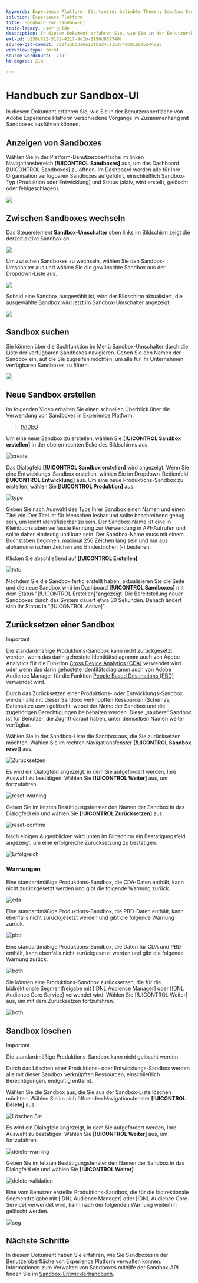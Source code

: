 ```yaml
---
keywords: Experience Platform; Startseite; beliebte Themen; Sandbox-Benutzerhandbuch; Sandbox-Handbuch
solution: Experience Platform
title: Handbuch zur Sandbox-UI
topic-legacy: user guide
description: In diesem Dokument erfahren Sie, wie Sie in der Benutzeroberfläche von Adobe Experience Platform verschiedene Vorgänge im Zusammenhang mit Sandboxes ausführen können.
exl-id: b258c822-5182-4217-9d1b-8196d889740f
source-git-commit: 3b0f156d3d6a13fbad45a153749b81a0d6244283
workflow-type: tm+mt
source-wordcount: '779'
ht-degree: 21%

---
```


# Handbuch zur Sandbox-UI

In diesem Dokument erfahren Sie, wie Sie in der Benutzeroberfläche von Adobe Experience Platform verschiedene Vorgänge im Zusammenhang mit Sandboxes ausführen können.

## Anzeigen von Sandboxes

Wählen Sie in der Platform-Benutzeroberfläche im linken Navigationsbereich **[!UICONTROL Sandboxes]** aus, um das Dashboard [!UICONTROL Sandboxes] zu öffnen. Im Dashboard werden alle für Ihre Organisation verfügbaren Sandboxes aufgeführt, einschließlich Sandbox-Typ (Produktion oder Entwicklung) und Status (aktiv, wird erstellt, gelöscht oder fehlgeschlagen).

![](../images/ui/view-sandboxes.png)

## Zwischen Sandboxes wechseln

Das Steuerelement **Sandbox-Umschalter** oben links im Bildschirm zeigt die derzeit aktive Sandbox an.

![](../images/ui/sandbox-switcher.png)

Um zwischen Sandboxes zu wechseln, wählen Sie den Sandbox-Umschalter aus und wählen Sie die gewünschte Sandbox aus der Dropdown-Liste aus.

![](../images/ui/switcher-menu.png)

Sobald eine Sandbox ausgewählt ist, wird der Bildschirm aktualisiert; die ausgewählte Sandbox wird jetzt im Sandbox-Umschalter angezeigt.

![](../images/ui/switched.png)

## Sandbox suchen

Sie können über die Suchfunktion im Menü Sandbox-Umschalter durch die Liste der verfügbaren Sandboxes navigieren. Geben Sie den Namen der Sandbox ein, auf die Sie zugreifen möchten, um alle für Ihr Unternehmen verfügbaren Sandboxes zu filtern.

![](../images/ui/sandbox-search.png)

## Neue Sandbox erstellen

Im folgenden Video erhalten Sie einen schnellen Überblick über die Verwendung von Sandboxes in Experience Platform.

>[!VIDEO](https://video.tv.adobe.com/v/29838/?quality=12&learn=on)

Um eine neue Sandbox zu erstellen, wählen Sie **[!UICONTROL Sandbox erstellen]** in der oberen rechten Ecke des Bildschirms aus.

![create](../images/ui/create.png)

Das Dialogfeld **[!UICONTROL Sandbox erstellen]** wird angezeigt. Wenn Sie eine Entwicklungs-Sandbox erstellen, wählen Sie im Dropdown-Bedienfeld **[!UICONTROL Entwicklung]** aus. Um eine neue Produktions-Sandbox zu erstellen, wählen Sie **[!UICONTROL Produktion]** aus.

![type](../images/ui/type.png)

Geben Sie nach Auswahl des Typs Ihrer Sandbox einen Namen und einen Titel ein. Der Titel ist für Menschen lesbar und sollte beschreibend genug sein, um leicht identifizierbar zu sein. Der Sandbox-Name ist eine in Kleinbuchstaben verfasste Kennung zur Verwendung in API-Aufrufen und sollte daher eindeutig und kurz sein. Der Sandbox-Name muss mit einem Buchstaben beginnen, maximal 256 Zeichen lang sein und nur aus alphanumerischen Zeichen und Bindestrichen (-) bestehen.

Klicken Sie abschließend auf **[!UICONTROL Erstellen]**.

![Info](../images/ui/info.png)

Nachdem Sie die Sandbox fertig erstellt haben, aktualisieren Sie die Seite und die neue Sandbox wird im Dashboard **[!UICONTROL Sandboxes]** mit dem Status &quot;[!UICONTROL Erstellen]&quot;angezeigt. Die Bereitstellung neuer Sandboxes durch das System dauert etwa 30 Sekunden. Danach ändert sich ihr Status in &quot;[!UICONTROL Active]&quot;.

## Zurücksetzen einer Sandbox

>[!IMPORTANT]
>
>Die standardmäßige Produktions-Sandbox kann nicht zurückgesetzt werden, wenn das darin gehostete Identitätsdiagramm auch von Adobe Analytics für die Funktion [Cross Device Analytics (CDA)](https://experienceleague.adobe.com/docs/analytics/components/cda/overview.html) verwendet wird oder wenn das darin gehostete Identitätsdiagramm auch von Adobe Audience Manager für die Funktion [People Based Destinations (PBD)](https://experienceleague.adobe.com/docs/audience-manager/user-guide/features/destinations/people-based/people-based-destinations-overview.html) verwendet wird.

Durch das Zurücksetzen einer Produktions- oder Entwicklungs-Sandbox werden alle mit dieser Sandbox verknüpften Ressourcen (Schemas, Datensätze usw.) gelöscht, wobei der Name der Sandbox und die zugehörigen Berechtigungen beibehalten werden. Diese „saubere“ Sandbox ist für Benutzer, die Zugriff darauf haben, unter demselben Namen weiter verfügbar.

Wählen Sie in der Sandbox-Liste die Sandbox aus, die Sie zurücksetzen möchten. Wählen Sie im rechten Navigationsfenster **[!UICONTROL Sandbox reset]** aus.

![Zurücksetzen](../images/ui/reset.png)

Es wird ein Dialogfeld angezeigt, in dem Sie aufgefordert werden, Ihre Auswahl zu bestätigen. Wählen Sie **[!UICONTROL Weiter]** aus, um fortzufahren.

![reset-warning](../images/ui/reset-warning.png)

Geben Sie im letzten Bestätigungsfenster den Namen der Sandbox in das Dialogfeld ein und wählen Sie **[!UICONTROL Zurücksetzen]** aus.

![reset-confirm](../images/ui/reset-confirm.png)

Nach einigen Augenblicken wird unten im Bildschirm ein Bestätigungsfeld angezeigt, um eine erfolgreiche Zurücksetzung zu bestätigen.

![Erfolgreich](../images/ui/success.png)

### Warnungen

Eine standardmäßige Produktions-Sandbox, die CDA-Daten enthält, kann nicht zurückgesetzt werden und gibt die folgende Warnung zurück.

![cda](../images/ui/cda.png)

Eine standardmäßige Produktions-Sandbox, die PBD-Daten enthält, kann ebenfalls nicht zurückgesetzt werden und gibt die folgende Warnung zurück.

![pbd](../images/ui/pbd.png)

Eine standardmäßige Produktions-Sandbox, die Daten für CDA und PBD enthält, kann ebenfalls nicht zurückgesetzt werden und gibt die folgende Warnung zurück.

![both](../images/ui/both.png)

Sie können eine Produktions-Sandbox zurücksetzen, die für die bidirektionale Segmentfreigabe mit [!DNL Audience Manager] oder [!DNL Audience Core Service] verwendet wird. Wählen Sie [!UICONTROL Weiter] aus, um mit dem Zurücksetzen fortzufahren.

![both](../images/ui/seg.png)

## Sandbox löschen

>[!IMPORTANT]
>
>Die standardmäßige Produktions-Sandbox kann nicht gelöscht werden.

Durch das Löschen einer Produktions- oder Entwicklungs-Sandbox werden alle mit dieser Sandbox verknüpften Ressourcen, einschließlich Berechtigungen, endgültig entfernt.

Wählen Sie die Sandbox aus, die Sie aus der Sandbox-Liste löschen möchten. Wählen Sie im sich öffnenden Navigationsfenster **[!UICONTROL Delete]** aus.

![Löschen Sie](../images/ui/delete.png)

Es wird ein Dialogfeld angezeigt, in dem Sie aufgefordert werden, Ihre Auswahl zu bestätigen. Wählen Sie **[!UICONTROL Weiter]** aus, um fortzufahren.

![delete-warning](../images/ui/delete-warning.png)

Geben Sie im letzten Bestätigungsfenster den Namen der Sandbox in das Dialogfeld ein und wählen Sie **[!UICONTROL Weiter]**

![delete-validation](../images/ui/delete-confirm.png)

Eine vom Benutzer erstellte Produktions-Sandbox, die für die bidirektionale Segmentfreigabe mit [!DNL Audience Manager] oder [!DNL Audience Core Service] verwendet wird, kann nach der folgenden Warnung weiterhin gelöscht werden.

![seg](../images/ui/delete-seg.png)

## Nächste Schritte

In diesem Dokument haben Sie erfahren, wie Sie Sandboxes in der Benutzeroberfläche von Experience Platform verwalten können. Informationen zum Verwalten von Sandboxes mithilfe der Sandbox-API finden Sie im [Sandbox-Entwicklerhandbuch](../api/getting-started.md).
